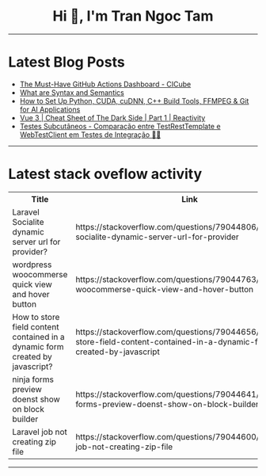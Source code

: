 <h1 align="center">Hi 👋, I'm Tran Ngoc Tam</h1>

---

# Latest Blog Posts 
<!-- BLOG-POST-LIST:START -->
- [The Must-Have GitHub Actions Dashboard - CICube](https://dev.to/cicube/the-must-have-github-actions-dashboard-cicube-3jga)
- [What are Syntax and Semantics](https://dev.to/m__mdy__m/what-are-syntax-and-semantics-1p3e)
- [How to Set Up Python, CUDA, cuDNN, C++ Build Tools, FFMPEG &amp; Git for AI Applications](https://dev.to/furkangozukara/how-to-set-up-python-cuda-cudnn-c-build-tools-ffmpeg-git-for-ai-applications-4hik)
- [Vue 3 | Cheat Sheet of The Dark Side | Part 1 | Reactivity](https://dev.to/adnanbabakan/vue-3-cheat-sheet-of-the-dark-side-part-1-reactivity-5a89)
- [Testes Subcutâneos - Comparação entre TestRestTemplate e WebTestClient em Testes de Integração 🧑‍💻](https://dev.to/gilsonsilvati/testes-subcutaneos-comparacao-entre-testresttemplate-e-webtestclient-em-testes-de-integracao-2edg)
<!-- BLOG-POST-LIST:END -->

---

# Latest stack oveflow activity
<table>
  <tr><th>Title</th><th>Link</th></tr>
  <!-- STACKOVERFLOW:START --><tr><td>Laravel Socialite dynamic server url for provider?</td><td>https://stackoverflow.com/questions/79044806/laravel-socialite-dynamic-server-url-for-provider</td></tr><tr><td>wordpress woocommerse quick view and hover button</td><td>https://stackoverflow.com/questions/79044763/wordpress-woocommerse-quick-view-and-hover-button</td></tr><tr><td>How to store field content contained in a dynamic form created by javascript?</td><td>https://stackoverflow.com/questions/79044656/how-to-store-field-content-contained-in-a-dynamic-form-created-by-javascript</td></tr><tr><td>ninja forms preview doenst show on block builder</td><td>https://stackoverflow.com/questions/79044641/ninja-forms-preview-doenst-show-on-block-builder</td></tr><tr><td>Laravel job not creating zip file</td><td>https://stackoverflow.com/questions/79044600/laravel-job-not-creating-zip-file</td></tr><!-- STACKOVERFLOW:END -->
</table>

---



